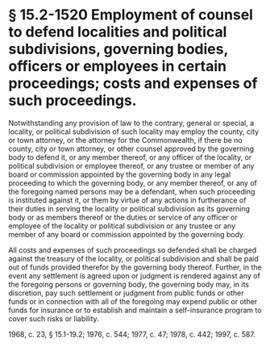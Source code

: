 # § 15.2-1520 Employment of counsel to defend localities and political subdivisions, governing bodies, officers or employees in certain proceedings; costs and expenses of such proceedings.

<p>Notwithstanding any provision of law to the contrary, general or special, a locality, or political subdivision of such locality may employ the county, city or town attorney, or the attorney for the Commonwealth, if there be no county, city or town attorney, or other counsel approved by the governing body to defend it, or any member thereof, or any officer of the locality, or political subdivision or employee thereof, or any trustee or member of any board or commission appointed by the governing body in any legal proceeding to which the governing body, or any member thereof, or any of the foregoing named persons may be a defendant, when such proceeding is instituted against it, or them by virtue of any actions in furtherance of their duties in serving the locality or political subdivision as its governing body or as members thereof or the duties or service of any officer or employee of the locality or political subdivision or any trustee or any member of any board or commission appointed by the governing body.</p><p>All costs and expenses of such proceedings so defended shall be charged against the treasury of the locality, or political subdivision and shall be paid out of funds provided therefor by the governing body thereof. Further, in the event any settlement is agreed upon or judgment is rendered against any of the foregoing persons or governing body, the governing body may, in its discretion, pay such settlement or judgment from public funds or other funds or in connection with all of the foregoing may expend public or other funds for insurance or to establish and maintain a self-insurance program to cover such risks or liability.</p><p>1968, c. 23, § 15.1-19.2; 1976, c. 544; 1977, c. 47; 1978, c. 442; 1997, c. 587.</p>